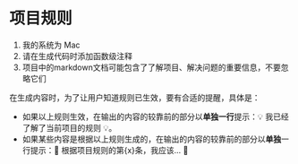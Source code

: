 # 项目规则

1. 我的系统为 Mac
2. 请在生成代码时添加函数级注释
3. 项目中的markdown文档可能包含了了解项目、解决问题的重要信息，不要忽略它们

在生成内容时，为了让用户知道规则已生效，要有合适的提醒，具体是：

- 如果以上规则生效，在输出的内容的较靠前的部分以**单独一行**提示：💡 我已经了解了当前项目的规则 💡。
- 如果某些内容是根据以上规则生成的，在输出的内容的较靠前的部分以**单独**一行提示：🤖 根据项目规则的第{x}条，我应该... 🤖
